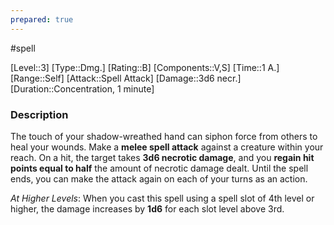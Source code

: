 ```yaml
---
prepared: true
---
```

#spell

[Level::3]
[Type::Dmg.]
[Rating::B]
[Components::V,S]
[Time::1 A.]
[Range::Self]
[Attack::Spell Attack]
[Damage::3d6 necr.]
[Duration::Concentration, 1 minute]
### Description

The touch of your shadow-wreathed hand can siphon force from others to heal your wounds. Make a **melee spell attack** against a creature within your reach. On a hit, the target takes **3d6 necrotic damage**, and you **regain hit points equal to half** the amount of necrotic damage dealt. Until the spell ends, you can make the attack again on each of your turns as an action.

*At Higher Levels*: When you cast this spell using a spell slot of 4th level or higher, the damage increases by **1d6** for each slot level above 3rd.
